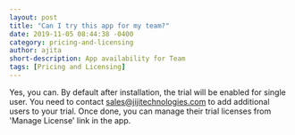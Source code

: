 ```yaml
---
layout: post
title: "Can I try this app for my team?"
date: 2019-11-05 08:44:38 -0400
category: pricing-and-licensing
author: ajita
short-description: App availability for Team
tags: [Pricing and Licensing]
---
```

Yes, you can. By default after installation, the trial will be enabled for single user. You need to contact sales@jijitechnologies.com to add additional users to your trial. Once done, you can manage their trial licenses from 'Manage License' link in the app. 
